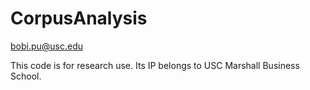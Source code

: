 CorpusAnalysis
==============
bobi.pu@usc.edu

This code is for research use. Its IP belongs to USC Marshall Business School.
